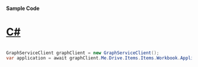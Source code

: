 #### Sample Code
# [C#](#tab/Csharp)

```C#

GraphServiceClient graphClient = new GraphServiceClient();
var application = await graphClient.Me.Drive.Items.Items.Workbook.Application.Request().GetAsync();

```